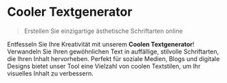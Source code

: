 # Cooler Textgenerator

> Erstellen Sie einzigartige ästhetische Schriftarten online

Entfesseln Sie Ihre Kreativität mit unserem **Coolen Textgenerator**! Verwandeln Sie Ihren gewöhnlichen Text in auffällige, stilvolle Schriftarten, die Ihren Inhalt hervorheben. Perfekt für soziale Medien, Blogs und digitale Designs bietet unser Tool eine Vielzahl von coolen Textstilen, um Ihr visuelles Inhalt zu verbessern.
